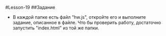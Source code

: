 #Lesson-19
##Задание
 - В каждой папке есть файл "hw.js", откройте его и выполните задание, описанное в файле.
Что бы проверить работу, достаточно запустить "index.html" из той же папки.
